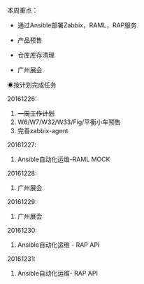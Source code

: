 本周重点：

* 通过Ansible部署Zabbix，RAML，RAP服务

* 产品预售

* 仓库库存清理

* 广州展会

◉按计划完成任务

20161226:

1. ~~一周工作计划~~
2. W6/W7/W32/W33/Fig/平衡小车预售
3. 完善zabbix-agent

20161227:

1. Ansible自动化运维-RAML MOCK

20161228:

1. 广州展会

20161229:

1. 广州展会

20161230:

1. Ansible自动化运维 - RAP API

20161231:

1. Ansible自动化运维- RAP API



